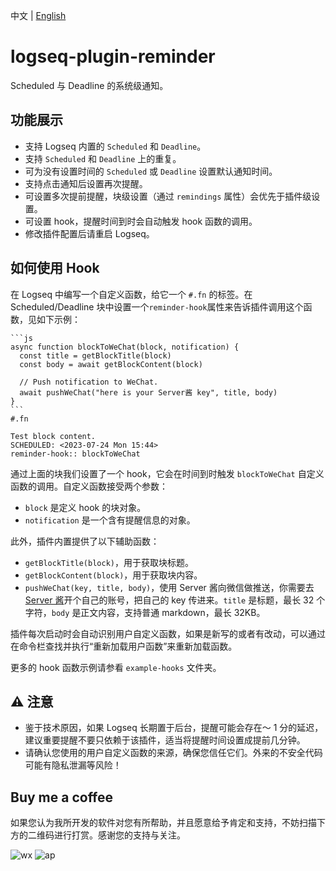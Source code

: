 中文 | [English](README.en.md)

# logseq-plugin-reminder

Scheduled 与 Deadline 的系统级通知。

## 功能展示

- 支持 Logseq 内置的 `Scheduled` 和 `Deadline`。
- 支持 `Scheduled` 和 `Deadline` 上的重复。
- 可为没有设置时间的 `Scheduled` 或 `Deadline` 设置默认通知时间。
- 支持点击通知后设置再次提醒。
- 可设置多次提前提醒，块级设置（通过 `remindings` 属性）会优先于插件级设置。
- 可设置 hook，提醒时间到时会自动触发 hook 函数的调用。
- 修改插件配置后请重启 Logseq。

## 如何使用 Hook

在 Logseq 中编写一个自定义函数，给它一个 `#.fn` 的标签。在 Scheduled/Deadline 块中设置一个`reminder-hook`属性来告诉插件调用这个函数，见如下示例：

````
```js
async function blockToWeChat(block, notification) {
  const title = getBlockTitle(block)
  const body = await getBlockContent(block)

  // Push notification to WeChat.
  await pushWeChat("here is your Server酱 key", title, body)
}
```
#.fn
````

```
Test block content.
SCHEDULED: <2023-07-24 Mon 15:44>
reminder-hook:: blockToWeChat
```

通过上面的块我们设置了一个 hook，它会在时间到时触发 `blockToWeChat` 自定义函数的调用。自定义函数接受两个参数：

- `block` 是定义 hook 的块对象。
- `notification` 是一个含有提醒信息的对象。

此外，插件内置提供了以下辅助函数：

- `getBlockTitle(block)`，用于获取块标题。
- `getBlockContent(block)`，用于获取块内容。
- `pushWeChat(key, title, body)`，使用 Server 酱向微信做推送，你需要去[Server 酱](https://sct.ftqq.com/)开个自己的账号，把自己的 key 传进来。`title` 是标题，最长 32 个字符，`body` 是正文内容，支持普通 markdown，最长 32KB。

插件每次启动时会自动识别用户自定义函数，如果是新写的或者有改动，可以通过在命令栏查找并执行“重新加载用户函数”来重新加载函数。

更多的 hook 函数示例请参看 `example-hooks` 文件夹。

## ⚠️ 注意

- 鉴于技术原因，如果 Logseq 长期置于后台，提醒可能会存在～ 1 分的延迟，建议重要提醒不要只依赖于该插件，适当将提醒时间设置成提前几分钟。
- 请确认您使用的用户自定义函数的来源，确保您信任它们。外来的不安全代码可能有隐私泄漏等风险！

## Buy me a coffee

如果您认为我所开发的软件对您有所帮助，并且愿意给予肯定和支持，不妨扫描下方的二维码进行打赏。感谢您的支持与关注。

![wx](https://user-images.githubusercontent.com/3410293/236807219-cf21180a-e7f8-44a9-abde-86e1e6df999b.jpg) ![ap](https://user-images.githubusercontent.com/3410293/236807256-f79768a7-16e0-4cbf-a9f3-93f230feee30.jpg)
